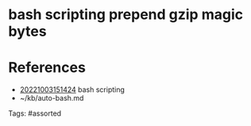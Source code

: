 # bash scripting prepend gzip magic bytes

# References
- [20221003151424](/zet/20221003151424/README.md) bash scripting
- ~/kb/auto-bash.md

Tags:
    #assorted
